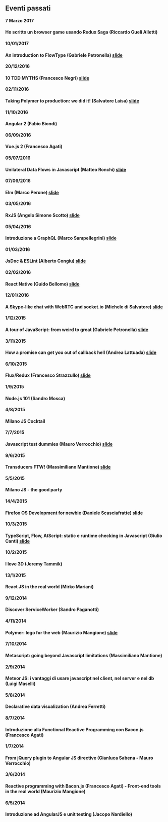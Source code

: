 ## Eventi passati

**7 Marzo 2017**
#### Ho scritto un browser game usando Redux Saga (Riccardo Gueli Alletti)

**10/01/2017**
#### An introduction to FlowType (Gabriele Petronella) [slide](https://speakerdeck.com/gabro/an-introduction-to-flowtype)

**20/12/2016**
#### 10 TDD MYTHS (Francesco Negri) [slide](https://github.com/dhinus/talks/tree/master/2016-12-20-milanojs)

**02/11/2016**
#### Taking Polymer to production: we did it! (Salvatore Laisa) [slide](https://docs.google.com/presentation/d/10jEeA1zEfcbjQ2R-o8rscD1Le_6GoUaE0Zpe0XhwmFM/edit#slide=id.p)

**11/10/2016**
#### Angular 2 (Fabio Biondi)

**06/09/2016**
#### Vue.js 2 (Francesco Agati)

**05/07/2016**
#### Unilateral Data Flows in Javascript (Matteo Ronchi) [slide](https://speakerdeck.com/cef62/unilateral-data-flows-in-javascript)

**07/06/2016**
#### Elm (Marco Perone) [slide](http://marcosh.github.io/presentations/2016/06/07/elm-milano-js.html#/)

**03/05/2016**
#### RxJS (Angelo Simone Scotto) [slide](https://drive.google.com/file/d/0BwEf4zUICaH7RmVDZUYyQnprNGs/view?usp=sharing)

**05/04/2016**
#### Introduzione a GraphQL (Marco Sampellegrini) [slide](http://alpacaaa.net/talks/milanojs-graphql-2016/)

**01/03/2016**
#### JsDoc & ESLint (Alberto Congiu) [slide](https://docs.google.com/presentation/d/1x843lXw8odqWoVMLTDX4xS2Tsh1vVFfQtGvuysiGRCs/edit)

**02/02/2016**
#### React Native (Guido Bellomo) [slide](http://www.slideshare.net/GuidoBellomo/umarells)

**12/01/2016**
#### A Skype-like chat with WebRTC and socket.io (Michele di Salvatore) [slide](http://www.slideshare.net/micheledisalvatore/webrt-socketio-building-a-skypelike-video-chat-with-native-javascript)

**1/12/2015**
#### A tour of JavaScript: from weird to great (Gabriele Petronella) [slide](https://speakerdeck.com/gabro/es2015-and-beyond)

**3/11/2015**
#### How a promise can get you out of callback hell (Andrea Lattuada) [slide](https://speakerdeck.com/utaal/milanojs-how-a-promise-can-get-you-out-of-callback-hell)

**6/10/2015**
#### Flux/Redux (Francesco Strazzullo) [slide](http://slides.com/francescostrazzullo/react-flux-redux-milanojs#/)

**1/9/2015**
#### Node.js 101 (Sandro Mosca)

**4/8/2015**
#### Milano JS Cocktail

**7/7/2015**
#### Javascript test dummies (Mauro Verrocchio) [slide](http://go.shr.lc/1LTVfk4)

**9/6/2015**
#### Transducers FTW! (Massimiliano Mantione) [slide](http://massimiliano-mantione.github.io/talks/MilanoJs2015Transducers/GHP/index.html#/)

**5/5/2015**
#### Milano JS - the good party

**14/4/2015**
#### Firefox OS Development for newbie (Daniele Scasciafratte) [slide](http://mte90.github.io/Talk-FFOS-Newbie)

**10/3/2015**
#### TypeScript, Flow, AtScript: static e runtime checking in Javascript (Giulio Canti) [slide](http://gcanti.github.io/slides/milanojs-10-03-2015/#/)

**10/2/2015**
#### I love 3D (Jeremy Tammik)

**13/1/2015**
#### React JS in the real world (Mirko Mariani)

**9/12/2014**
#### Discover ServiceWorker (Sandro Paganotti)

**4/11/2014**
#### Polymer: lego for the web (Maurizio Mangione) [slide](https://dl.dropboxusercontent.com/u/8168182/presentations/mijs-6-polymer/index.html)

**7/10/2014**
#### Metascript: going beyond Javascript limitations (Massimiliano Mantione)

**2/9/2014**
#### Meteor JS: i vantaggi di usare javascript nel client, nel server e nel db (Luigi Maselli)

**5/8/2014**
#### Declarative data visualization (Andrea Ferretti)

**8/7/2014**
#### Introduzione alla Functional Reactive Programming con Bacon.js (Francesco Agati)

**1/7/2014**
#### From jQuery plugin to Angular JS directive (Gianluca Sabena - Mauro Verrocchio)

**3/6/2014**
#### Reactive programming with Bacon.js (Francesco Agati) - Front-end tools in the real world (Maurizio Mangione)

**6/5/2014**
#### Introduzione ad AngularJS e unit testing (Jacopo Nardiello)
